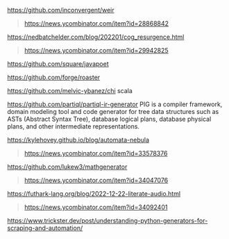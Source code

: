 https://github.com/inconvergent/weir
> https://news.ycombinator.com/item?id=28868842

https://nedbatchelder.com/blog/202201/cog_resurgence.html
> https://news.ycombinator.com/item?id=29942825

https://github.com/square/javapoet

https://github.com/forge/roaster

https://github.com/melvic-ybanez/chi scala

https://github.com/partiql/partiql-ir-generator PIG is a compiler framework, domain modeling tool and code generator for tree data structures such as ASTs (Abstract Syntax Tree), database logical plans, database physical plans, and other intermediate representations.

https://kylehovey.github.io/blog/automata-nebula
> https://news.ycombinator.com/item?id=33578376

https://github.com/lukew3/mathgenerator
> https://news.ycombinator.com/item?id=34047076

https://futhark-lang.org/blog/2022-12-22-literate-audio.html
> https://news.ycombinator.com/item?id=34092401

https://www.trickster.dev/post/understanding-python-generators-for-scraping-and-automation/
